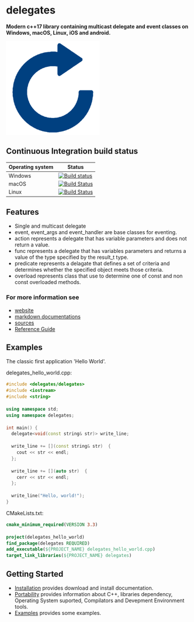 # delegates

**Modern c++17 library containing multicast delegate and event classes on Windows, macOS, Linux, iOS and android.**

[![delegates](docs/pictures/delegates_header.png)](https://gammasoft71.wixsite.com/delegates)

## Continuous Integration build status

| Operating system | Status                                                                                                                                              |
|------------------|-----------------------------------------------------------------------------------------------------------------------------------------------------|
| Windows          | [![Build status](https://ci.appveyor.com/api/projects/status/6483r6dkpixsyxs9?svg=true)](https://ci.appveyor.com/project/gammasoft71/xtd-delegates) |
| macOS            | [![Build Status](https://travis-ci.org/gammasoft71/delegates.svg?branch=master)](https://travis-ci.org/gammasoft71/delegates)                       |
| Linux            | [![Build Status](https://travis-ci.org/gammasoft71/delegates.svg?branch=master)](https://travis-ci.org/gammasoft71/delegates)                       |

## Features

* Single and multicast delegate
* event, event_args and event_handler are base classes for eventing.
* action represents a delegate that has variable parameters and does not return a value.
* func represents a delegate that has variables parameters and returns a value of the type specified by the result_t type.
* predicate represents a delagate that defines a set of criteria and determines whether the specified object meets those criteria.
* overload represents class that use to determine one of const and non const overloaded methods.

### For more information see
* [website](https://gammasoft71.wixsite.com/delegates) 
* [markdown documentations](docs/home.md)
* [sources](https://github.com/gammasoft71/delegates)
* [Reference Guide](https://codedocs.xyz/gammasoft71/delegates/)

## Examples

The classic first application 'Hello World'.

delegates_hello_world.cpp:

```c++
#include <delegates/delegates>
#include <iostream>
#include <string>

using namespace std;
using namespace delegates;

int main() {
  delegate<void(const string& str)> write_line;
  
  write_line += [](const string& str)  {
    cout << str << endl;
  };
  
  write_line += [](auto str)  {
    cerr << str << endl;
  };
  
  write_line("Hello, world!");
}
```

CMakeLists.txt:

```cmake
cmake_minimum_required(VERSION 3.3)

project(delegates_hello_world)
find_package(delegates REQUIRED)
add_executable(${PROJECT_NAME} delegates_hello_world.cpp)
target_link_libraries(${PROJECT_NAME} delegates)
```

## Getting Started

* [Installation](docs/downloads.md) provides download and install documentation.
* [Portability](docs/portability.md) provides information about C++, libraries dependency, Operating System suported, Compilators and Devepment Environment tools.
* [Examples](docs/examples.md) provides some examples.
